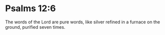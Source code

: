 # Psalms 12:6

The words of the Lord are pure words, like silver refined in a furnace on the ground, purified seven times.
